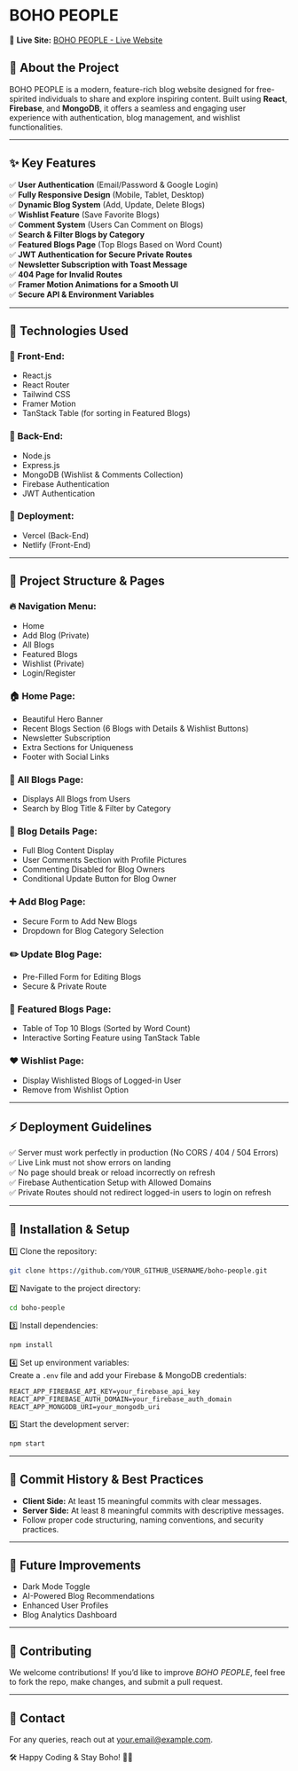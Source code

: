 # BOHO PEOPLE

🌿 **Live Site:** [BOHO PEOPLE - Live Website](https://boho-people.web.app)

## 📖 About the Project
BOHO PEOPLE is a modern, feature-rich blog website designed for free-spirited individuals to share and explore inspiring content. Built using **React**, **Firebase**, and **MongoDB**, it offers a seamless and engaging user experience with authentication, blog management, and wishlist functionalities.

---
## ✨ Key Features

✅ **User Authentication** (Email/Password & Google Login)  
✅ **Fully Responsive Design** (Mobile, Tablet, Desktop)  
✅ **Dynamic Blog System** (Add, Update, Delete Blogs)  
✅ **Wishlist Feature** (Save Favorite Blogs)  
✅ **Comment System** (Users Can Comment on Blogs)  
✅ **Search & Filter Blogs by Category**  
✅ **Featured Blogs Page** (Top Blogs Based on Word Count)  
✅ **JWT Authentication for Secure Private Routes**  
✅ **Newsletter Subscription with Toast Message**  
✅ **404 Page for Invalid Routes**  
✅ **Framer Motion Animations for a Smooth UI**  
✅ **Secure API & Environment Variables**  

---
## 🚀 Technologies Used

### 🔹 Front-End:
- React.js
- React Router
- Tailwind CSS
- Framer Motion
- TanStack Table (for sorting in Featured Blogs)

### 🔹 Back-End:
- Node.js
- Express.js
- MongoDB (Wishlist & Comments Collection)
- Firebase Authentication
- JWT Authentication

### 🔹 Deployment:
- Vercel (Back-End)
- Netlify (Front-End)

---
## 🔗 Project Structure & Pages

### 🔥 **Navigation Menu:**
- Home
- Add Blog (Private)
- All Blogs
- Featured Blogs
- Wishlist (Private)
- Login/Register

### 🏠 **Home Page:**
- Beautiful Hero Banner
- Recent Blogs Section (6 Blogs with Details & Wishlist Buttons)
- Newsletter Subscription
- Extra Sections for Uniqueness
- Footer with Social Links

### 📝 **All Blogs Page:**
- Displays All Blogs from Users
- Search by Blog Title & Filter by Category

### 📖 **Blog Details Page:**
- Full Blog Content Display
- User Comments Section with Profile Pictures
- Commenting Disabled for Blog Owners
- Conditional Update Button for Blog Owner

### ➕ **Add Blog Page:**
- Secure Form to Add New Blogs
- Dropdown for Blog Category Selection

### ✏️ **Update Blog Page:**
- Pre-Filled Form for Editing Blogs
- Secure & Private Route

### 🌟 **Featured Blogs Page:**
- Table of Top 10 Blogs (Sorted by Word Count)
- Interactive Sorting Feature using TanStack Table

### ❤️ **Wishlist Page:**
- Display Wishlisted Blogs of Logged-in User
- Remove from Wishlist Option

---
## ⚡ Deployment Guidelines
✅ Server must work perfectly in production (No CORS / 404 / 504 Errors)  
✅ Live Link must not show errors on landing  
✅ No page should break or reload incorrectly on refresh  
✅ Firebase Authentication Setup with Allowed Domains  
✅ Private Routes should not redirect logged-in users to login on refresh  

---
## 📜 Installation & Setup

1️⃣ Clone the repository:  
```bash
git clone https://github.com/YOUR_GITHUB_USERNAME/boho-people.git
```

2️⃣ Navigate to the project directory:  
```bash
cd boho-people
```

3️⃣ Install dependencies:  
```bash
npm install
```

4️⃣ Set up environment variables:  
Create a `.env` file and add your Firebase & MongoDB credentials:
```
REACT_APP_FIREBASE_API_KEY=your_firebase_api_key
REACT_APP_FIREBASE_AUTH_DOMAIN=your_firebase_auth_domain
REACT_APP_MONGODB_URI=your_mongodb_uri
```

5️⃣ Start the development server:  
```bash
npm start
```

---
## 📌 Commit History & Best Practices
- **Client Side:** At least 15 meaningful commits with clear messages.
- **Server Side:** At least 8 meaningful commits with descriptive messages.
- Follow proper code structuring, naming conventions, and security practices.

---
## 🎯 Future Improvements
- Dark Mode Toggle
- AI-Powered Blog Recommendations
- Enhanced User Profiles
- Blog Analytics Dashboard

---
## 🤝 Contributing
We welcome contributions! If you’d like to improve *BOHO PEOPLE*, feel free to fork the repo, make changes, and submit a pull request.

---
## 📩 Contact
For any queries, reach out at [your.email@example.com](mailto:your.email@example.com).

🛠️ Happy Coding & Stay Boho! 🌿✨